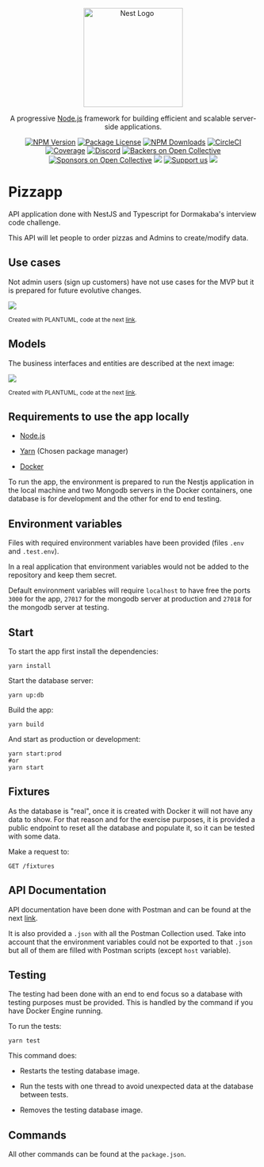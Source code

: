 <p align="center">
  <a href="http://nestjs.com/" target="blank"><img src="https://nestjs.com/img/logo-small.svg" width="200" alt="Nest Logo" /></a>
</p>

[circleci-image]: https://img.shields.io/circleci/build/github/nestjs/nest/master?token=abc123def456
[circleci-url]: https://circleci.com/gh/nestjs/nest

  <p align="center">A progressive <a href="http://nodejs.org" target="_blank">Node.js</a> framework for building efficient and scalable server-side applications.</p>
    <p align="center">
<a href="https://www.npmjs.com/~nestjscore" target="_blank"><img src="https://img.shields.io/npm/v/@nestjs/core.svg" alt="NPM Version" /></a>
<a href="https://www.npmjs.com/~nestjscore" target="_blank"><img src="https://img.shields.io/npm/l/@nestjs/core.svg" alt="Package License" /></a>
<a href="https://www.npmjs.com/~nestjscore" target="_blank"><img src="https://img.shields.io/npm/dm/@nestjs/common.svg" alt="NPM Downloads" /></a>
<a href="https://circleci.com/gh/nestjs/nest" target="_blank"><img src="https://img.shields.io/circleci/build/github/nestjs/nest/master" alt="CircleCI" /></a>
<a href="https://coveralls.io/github/nestjs/nest?branch=master" target="_blank"><img src="https://coveralls.io/repos/github/nestjs/nest/badge.svg?branch=master#9" alt="Coverage" /></a>
<a href="https://discord.gg/G7Qnnhy" target="_blank"><img src="https://img.shields.io/badge/discord-online-brightgreen.svg" alt="Discord"/></a>
<a href="https://opencollective.com/nest#backer" target="_blank"><img src="https://opencollective.com/nest/backers/badge.svg" alt="Backers on Open Collective" /></a>
<a href="https://opencollective.com/nest#sponsor" target="_blank"><img src="https://opencollective.com/nest/sponsors/badge.svg" alt="Sponsors on Open Collective" /></a>
  <a href="https://paypal.me/kamilmysliwiec" target="_blank"><img src="https://img.shields.io/badge/Donate-PayPal-ff3f59.svg"/></a>
    <a href="https://opencollective.com/nest#sponsor"  target="_blank"><img src="https://img.shields.io/badge/Support%20us-Open%20Collective-41B883.svg" alt="Support us"></a>
  <a href="https://twitter.com/nestframework" target="_blank"><img src="https://img.shields.io/twitter/follow/nestframework.svg?style=social&label=Follow"></a>
</p>
  <!--[![Backers on Open Collective](https://opencollective.com/nest/backers/badge.svg)](https://opencollective.com/nest#backer)
  [![Sponsors on Open Collective](https://opencollective.com/nest/sponsors/badge.svg)](https://opencollective.com/nest#sponsor)-->

# Pizzapp

API application done with NestJS and Typescript for Dormakaba's interview code challenge.

This API will let people to order pizzas and Admins to create/modify data.

## Use cases

Not admin users (sign up customers) have not use cases for the MVP but it is prepared for future evolutive changes.

![](http://www.plantuml.com/plantuml/png/VO-n2i8m48RtFCMDTYZPCqYb5H74YbgTWpbAmAIGIn3wz5vIePjJSd---tBNKDGX9lSMgaqK9uT1WIPu9H9ge5-L-2BKpZZhIwsD4u8HgBl-UQwti7bO_C35phCcMOwRdP7aqOy1ZKKVgLeQc6q3weYWFVJ1OAY4oFxLTTZVGUQ8fCDgUSpvQHgjPvf_N-0rB5bnNuUkQBdvxpWoByT3DUWDh_y5)

<small>Created with PLANTUML, code at the next [link](http://www.plantuml.com/plantuml/uml/VO-n2i8m48RtFCMDTYZPCqYb5H74YbgTWpbAmAIGIn3wz5vIePjJSd---tBNKDGX9lSMgaqK9uT1WIPu9H9ge5-L-2BKpZZhIwsD4u8HgBl-UQwti7bO_C35phCcMOwRdP7aqOy1ZKKVgLeQc6q3weYWFVJ1OAY4oFxLTTZVGUQ8fCDgUSpvQHgjPvf_N-0rB5bnNuUkQBdvxpWoByT3DUWDh_y5).</small>

## Models

The business interfaces and entities are described at the next image:

![](http://www.plantuml.com/plantuml/png/XLCzRzim4DtrAxHvAj2FZLDIMGc4gh9X8rcA3ZHvjG-LA8575OcB_lSUgO2c8nXQ1BvtvBjtZzGTEMdTsBKP68VkDNyYiFdVBCzHYvoSHNDaO6G72OHEOflWawHJ0ctVWWXAErvb_p8M7xj81FcdVRaJ-MfaRiNmVlszQXXBtQ5PXIEJdyeSBMXajEWAwR4T7PW72qmVUcubJU2RqSt9MYhN4ymB3qYdEViCH-2iK9ePVqtHWEgrXZ_02V7O1x1CmekpScjHGIGlCsxnV9PxFCFYYCgVwC21fKHyyBgLKLlbRgalXnTp9f64_kCdrmwIKCtCes4RlwI2gSF6wkdb31w9YSocmQlRuiHZYqi2VFnsdw_I_2warM4OnOicR4eVvik05jRIiOB_CaMWBBYuvqgm6CdrdRUz_CQ7Ks_IkjJQ0b727DxiYMWqkOKfdjajg3S78dhnhMAU999mmrre9DMFnhs__WIJy_DF7VUyZdzWGWKdnNrJb7LThaN-uHFZNLcKrRE77trri_bMDOyYzwLrMNDb5_3d2_PxltZvEp1wxDh_)

<small>Created with PLANTUML, code at the next [link](http://www.plantuml.com/plantuml/uml/XL9DRzim3BtdL-Wdx6CddTevRc7CSu84wMNOGP6vH9Wi6oGzjDdstqVPdQFK2789yXwfHpu-tn4RvBxn2mZi-4KLuO1GEq7gzq8fLsj5Z2uS10JJG08TFVgU8JmW2BrlMmyc37pLyvmiZUMMO5vuS7ISiqzm03ReJ9ZnbnHrphwKy0kyLg5lze12mZEZMQEpC95_5_yzhjtfPBRk13SjslYY0GQaHBoBkaMmQylNr6yVRxepwUJetxvBRM_8sTdoBZ3W3sDXdB326Z2EwIBI8xaOZHVNnKbiw_C5vFdrEPzD-9aPh0SpLlvKGrFY0fuxXx0qB0hnLoW2Yy1JpuLWrXEtJLnxVX1eZFC9xevjIEkchX684cR_kfu-B_f7V7W_Xj4tQhZHbWsFIM_oB2-UygLMxmHbgzMNedhKwhs0PLvAPJFW3sSSUp_6tligoyiomaz9r8F-F6hxQbDFXeKSOYATX3TaNJkoRH_uxUULO8e6T69cyhSZm4thHtUxRRuPdTqllnQL-4estT5iqTiH70qT4uWoIKypHVmEGjqt_Xy0).</small>

## Requirements to use the app locally

- [Node.js](https://nodejs.org/es/)

- [Yarn](https://yarnpkg.com/) (Chosen package manager)

- [Docker](https://www.docker.com/)

To run the app, the environment is prepared to run the Nestjs application in the local machine and two Mongodb servers in the Docker containers, one database is for development and the other for end to end testing.

## Environment variables

Files with required environment variables have been provided (files `.env` and `.test.env`).

In a real application that environment variables would not be added to the repository and keep them secret.

Default environment variables will require `localhost` to have free the ports `3000` for the app, `27017` for the mongodb server at production and `27018` for the mongodb server at testing.

## Start

To start the app first install the dependencies:

```shell
yarn install
```

Start the database server:

```shell
yarn up:db
```

Build the app:

```shell
yarn build
```

And start as production or development:

```shell
yarn start:prod
#or
yarn start
```

## Fixtures

As the database is "real", once it is created with Docker it will not have any data to show. For that reason and for the exercise purposes, it is provided a public endpoint to reset all the database and populate it, so it can be tested with some data.

Make a request to:

```
GET /fixtures
```

## API Documentation

API documentation have been done with Postman and can be found at the next [link](https://documenter.getpostman.com/view/14255685/VUjTj2q2).

It is also provided a `.json` with all the Postman Collection used. Take into account that the environment variables could not be exported to that `.json` but all of them are filled with Postman scripts (except `host` variable).

## Testing

The testing had been done with an end to end focus so a database with testing purposes must be provided. This is handled by the command if you have Docker Engine running.

To run the tests:

```shell
yarn test
```

This command does:

- Restarts the testing database image.

- Run the tests with one thread to avoid unexpected data at the database between tests.

- Removes the testing database image.

## Commands

All other commands can be found at the `package.json`.

